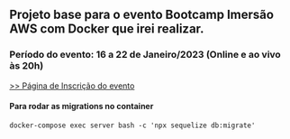 ## Projeto base para o evento Bootcamp Imersão AWS com Docker que irei realizar.

### Período do evento: 16 a 22 de Janeiro/2023 (Online e ao vivo às 20h)

[>> Página de Inscrição do evento](https://org.imersaoaws.com.br/github/link/readme)

#### Para rodar as migrations no container ####
```
docker-compose exec server bash -c 'npx sequelize db:migrate'
```
